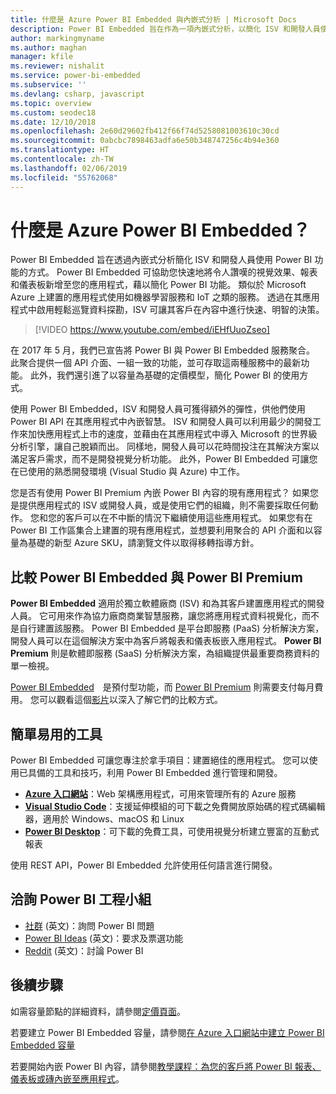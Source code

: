 ```yaml
---
title: 什麼是 Azure Power BI Embedded 與內嵌式分析 | Microsoft Docs
description: Power BI Embedded 旨在作為一項內嵌式分析，以簡化 ISV 和開發人員使用 Power BI 功能的方式，協助其快速地將令人讚嘆的視覺效果、報表和儀表板新增至他們的應用程式。 了解如何使用 Power BI Embedded 來運用內嵌式分析軟體、內嵌式分析工具，或內嵌式商業智慧工具。
author: markingmyname
ms.author: maghan
manager: kfile
ms.reviewer: nishalit
ms.service: power-bi-embedded
ms.subservice: ''
ms.devlang: csharp, javascript
ms.topic: overview
ms.custom: seodec18
ms.date: 12/10/2018
ms.openlocfilehash: 2e60d29602fb412f66f74d5258081003610c30cd
ms.sourcegitcommit: 0abcbc7898463adfa6e50b348747256c4b94e360
ms.translationtype: HT
ms.contentlocale: zh-TW
ms.lasthandoff: 02/06/2019
ms.locfileid: "55762068"
---
```

# <a name="what-is-power-bi-embedded-in-azure"></a>什麼是 Azure Power BI Embedded？

Power BI Embedded 旨在透過內嵌式分析簡化 ISV 和開發人員使用 Power BI 功能的方式。 Power BI Embedded 可協助您快速地將令人讚嘆的視覺效果、報表和儀表板新增至您的應用程式，藉以簡化 Power BI 功能。 類似於 Microsoft Azure 上建置的應用程式使用如機器學習服務和 IoT 之類的服務。 透過在其應用程式中啟用輕鬆巡覽資料探勘，ISV 可讓其客戶在內容中進行快速、明智的決策。

> [!VIDEO https://www.youtube.com/embed/iEHfUuoZseo]

在 2017 年 5 月，我們已宣告將 Power BI 與 Power BI Embedded 服務聚合。 此聚合提供一個 API 介面、一組一致的功能，並可存取這兩種服務中的最新功能。 此外，我們還引進了以容量為基礎的定價模型，簡化 Power BI 的使用方式。

使用 Power BI Embedded，ISV 和開發人員可獲得額外的彈性，供他們使用 Power BI API 在其應用程式中內嵌智慧。 ISV 和開發人員可以利用最少的開發工作來加快應用程式上市的速度，並藉由在其應用程式中導入 Microsoft 的世界級分析引擎，讓自己脫穎而出。 同樣地，開發人員可以花時間投注在其解決方案以滿足客戶需求，而不是開發視覺分析功能。 此外，Power BI Embedded 可讓您在已使用的熟悉開發環境 (Visual Studio 與 Azure) 中工作。

您是否有使用 Power BI Premium 內嵌 Power BI 內容的現有應用程式？ 如果您是提供應用程式的 ISV 或開發人員，或是使用它們的組織，則不需要採取任何動作。 您和您的客戶可以在不中斷的情況下繼續使用這些應用程式。 如果您有在 Power BI 工作區集合上建置的現有應用程式，並想要利用聚合的 API 介面和以容量為基礎的新型 Azure SKU，請瀏覽文件以取得移轉指導方針。

## <a name="comparing-power-bi-embedded-with-power-bi-premium"></a>比較 Power BI Embedded 與 Power BI Premium

**Power BI Embedded** 適用於獨立軟體廠商 (ISV) 和為其客戶建置應用程式的開發人員。 它可用來作為協力廠商商業智慧服務，讓您將應用程式資料視覺化，而不是自行建置該服務。 Power BI Embedded 是平台即服務 (PaaS) 分析解決方案，開發人員可以在這個解決方案中為客戶將報表和儀表板嵌入應用程式。 **Power BI Premium** 則是軟體即服務 (SaaS) 分析解決方案，為組織提供最重要商務資料的單一檢視。 

[Power BI Embedded](https://azure.microsoft.com/pricing/details/power-bi-embedded/)　是預付型功能，而 [Power BI Premium](https://powerbi.microsoft.com/calculator/) 則需要支付每月費用。 您可以觀看這個[影片](https://www.youtube.com/watch?v=0y2oJikC6Xc&t=0s&list=PLv2BtOtLblH1dQPV49Ni12olDcUoW-GEl&index=3)以深入了解它們的比較方式。

## <a name="easy-to-use-tools"></a>簡單易用的工具

Power BI Embedded 可讓您專注於拿手項目：建置絕佳的應用程式。 您可以使用已具備的工具和技巧，利用 Power BI Embedded 進行管理和開發。

* [**Azure 入口網站**](https://portal.azure.com/)：Web 架構應用程式，可用來管理所有的 Azure 服務
* [**Visual Studio Code**](https://code.visualstudio.com/docs)：支援延伸模組的可下載之免費開放原始碼的程式碼編輯器，適用於 Windows、macOS 和 Linux
* [**Power BI Desktop**](https://powerbi.microsoft.com/desktop/)：可下載的免費工具，可使用視覺分析建立豐富的互動式報表

使用 REST API，Power BI Embedded 允許使用任何語言進行開發。

## <a name="engage-with-the-power-bi-engineering-team"></a>洽詢 Power BI 工程小組

* [社群](https://community.powerbi.com/) \(英文\)：詢問 Power BI 問題
* [Power BI Ideas](https://ideas.powerbi.com) \(英文\)：要求及票選功能
* [Reddit](https://www.reddit.com/r/PowerBI/) \(英文\)：討論 Power BI

## <a name="next-steps"></a>後續步驟

如需容量節點的詳細資料，請參閱[定價頁面](https://azure.microsoft.com/pricing/details/power-bi-embedded/)。

若要建立 Power BI Embedded 容量，請參閱[在 Azure 入口網站中建立 Power BI Embedded 容量](azure-pbie-create-capacity.md)

若要開始內嵌 Power BI 內容，請參閱[教學課程：為您的客戶將 Power BI 報表、儀表板或磚內嵌至應用程式](https://powerbi.microsoft.com/documentation/powerbi-developer-embedding-content/)。
